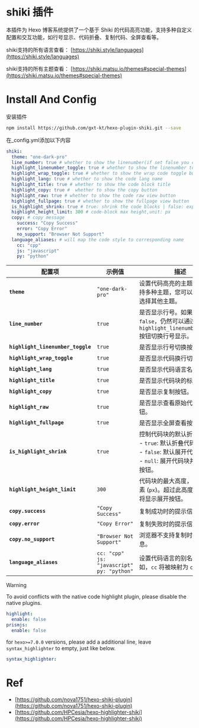 # shiki 插件

本插件为 Hexo 博客系统提供了一个基于 Shiki 的代码高亮功能，支持多种自定义配置和交互功能，如行号显示、代码折叠、复制代码、全屏查看等。

shiki支持的所有语言查看： [https://shiki.style/languages](https://shiki.style/languages)

shiki支持的所有主题查看： [https://shiki.matsu.io/themes#special-themes](https://shiki.matsu.io/themes#special-themes)


# Install And Config


安装插件
```bash install
npm install https://github.com/gxt-kt/hexo-plugin-shiki.git --save
```
在_config.yml添加以下内容

```yaml config in _config.yml
shiki:
  theme: "one-dark-pro"
  line_number: true # whether to show the linenumber(if set false you can still toggle linenumber show by highlight_linenumber_toggle)
  highlight_linenumber_toggle: true # whether to show the linenumber toggle button
  highlight_wrap_toggle: true # whether to show the wrap code toggle button
  highlight_lang: true # whether to show the code lang name
  highlight_title: true # whether to show the code block title
  highlight_copy: true #  whether to show the copy button
  highlight_raw: true # whether to show the code raw view button
  highlight_fullpage: true # whether to show the fullpage view button
  is_highlight_shrink: true # true: shrink the code blocks | false: expand the code blocks | null: expand code blocks and hide the button
  highlight_height_limit: 300 # code-block max height,unit: px
  copy: # copy message
    success: "Copy Success"
    error: "Copy Error"
    no_support: "Browser Not Support"
  language_aliases: # will map the code style to corresponding name
    cc: "cpp"
    js: "javascript"
    py: "python"
```

| 配置项                            | 示例值                                              | 描述                                                         |
| --------------------------------- | --------------------------------------------------- | ------------------------------------------------------------ |
| **`theme`**                       | `"one-dark-pro"`                                    | 设置代码高亮的主题。Shiki 支持多种主题，您可以根据需要选择其他主题。 |
| **`line_number`**                 | `true`                                              | 是否显示行号。如果设置为 `false`，仍然可以通过 `highlight_linenumber_toggle` 按钮切换行号显示。 |
| **`highlight_linenumber_toggle`** | `true`                                              | 是否显示行号切换按钮。                                       |
| **`highlight_wrap_toggle`**       | `true`                                              | 是否显示代码换行切换按钮。                                   |
| **`highlight_lang`**              | `true`                                              | 是否显示代码语言名称。                                       |
| **`highlight_title`**             | `true`                                              | 是否显示代码块的标题。                                       |
| **`highlight_copy`**              | `true`                                              | 是否显示复制按钮。                                           |
| **`highlight_raw`**               | `true`                                              | 是否显示查看原始代码的按钮。                                 |
| **`highlight_fullpage`**          | `true`                                              | 是否显示全屏查看按钮。                                       |
| **`is_highlight_shrink`**         | `true`                                              | 控制代码块的默认折叠状态：<br> - `true`: 默认折叠代码块。<br> - `false`: 默认展开代码块。<br> - `null`: 展开代码块并隐藏折叠按钮。 |
| **`highlight_height_limit`**      | `300`                                               | 代码块的最大高度，单位为像素 (`px`)。超过此高度的代码块将显示展开按钮。 |
| **`copy.success`**                | `"Copy Success"`                                    | 复制成功时的提示信息。                                       |
| **`copy.error`**                  | `"Copy Error"`                                      | 复制失败时的提示信息。                                       |
| **`copy.no_support`**             | `"Browser Not Support"`                             | 浏览器不支持复制时的提示信息。                               |
| **`language_aliases`**            | `cc: "cpp"`<br>`js: "javascript"`<br>`py: "python"` | 设置代码语言的别名映射。例如，`cc` 将被映射为 `cpp`。        |



> [!WARNING]
> To avoid conflicts with the native code highlight plugin, please disable the native plugins.
>
> ```yml
> highlight:
>   enable: false
> prismjs:
>   enable: false
> ```
>
> for `hexo>=7.0.0` versions, please add a additional line, leave `syntax_highlighter` to empty, just like below.
>
> ```yml
> syntax_highlighter:
> ```

# Ref
- [https://github.com/nova1751/hexo-shiki-plugin](https://github.com/nova1751/hexo-shiki-plugin)
- [https://github.com/HPCesia/hexo-highlighter-shiki](https://github.com/HPCesia/hexo-highlighter-shiki)
